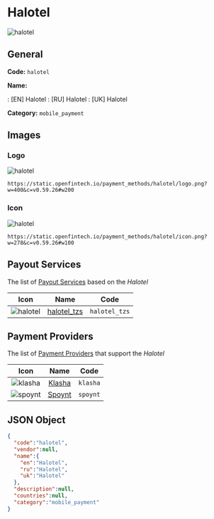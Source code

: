 
# Halotel 
![halotel](https://static.openfintech.io/payment_methods/halotel/logo.png?w=400&c=v0.59.26#w200)  

## General 
**Code:** `halotel` 
 
**Name:** 
 
:	[EN] Halotel 
:	[RU] Halotel 
:	[UK] Halotel 
 
**Category:** `mobile_payment` 
 

## Images 

### Logo 
![halotel](https://static.openfintech.io/payment_methods/halotel/logo.png?w=400&c=v0.59.26#w200)  

```
https://static.openfintech.io/payment_methods/halotel/logo.png?w=400&c=v0.59.26#w200
```  

### Icon 
![halotel](https://static.openfintech.io/payment_methods/halotel/icon.png?w=278&c=v0.59.26#w100)  

```
https://static.openfintech.io/payment_methods/halotel/icon.png?w=278&c=v0.59.26#w100
```  

## Payout Services 
 
The list of [Payout Services](/payout-services/) based on the _Halotel_ 

|Icon|Name|Code| 
|:---:|:---:|:---:| 
|![halotel](https://static.openfintech.io/payout_methods/halotel/icon.png?w=278&c=v0.59.26#w40) |[halotel_tzs](/payout-services/halotel_tzs/)|`halotel_tzs`| 
 

## Payment Providers 
 
The list of [Payment Providers](/payment-providers/) that support the _Halotel_ 

|Icon|Name|Code| 
|:---:|:---:|:---:| 
|![klasha](https://static.openfintech.io/payment_providers/klasha/icon.png?w=278&c=v0.59.26#w100) |[Klasha](/payment-providers/klasha/)|`klasha`| 
|![spoynt](https://static.openfintech.io/payment_providers/spoynt/icon.svg?w=278&c=v0.59.26#w100) |[Spoynt](/payment-providers/spoynt/)|`spoynt`| 
 

## JSON Object 

```json
{
  "code":"halotel",
  "vendor":null,
  "name":{
    "en":"Halotel",
    "ru":"Halotel",
    "uk":"Halotel"
  },
  "description":null,
  "countries":null,
  "category":"mobile_payment"
}
```  

